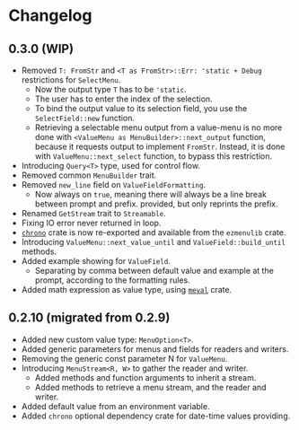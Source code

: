 # Changelog

## 0.3.0 (WIP)

* Removed `T: FromStr` and `<T as FromStr>::Err: 'static + Debug` restrictions for `SelectMenu`.
  * Now the output type `T` has to be `'static`.
  * The user has to enter the index of the selection.
  * To bind the output value to its selection field, you use the `SelectField::new` function.
  * Retrieving a selectable menu output from a value-menu is no more done with
`<ValueMenu as MenuBuilder>::next_output` function, because it requests output to
implement `FromStr`. Instead, it is done with `ValueMenu::next_select` function, to bypass this restriction.
* Introducing `Query<T>` type, used for control flow.
* Removed common `MenuBuilder` trait.
* Removed `new_line` field on `ValueFieldFormatting`.
  * Now always on `true`, meaning there will always be a line break between prompt and prefix.
provided, but only reprints the prefix.
* Renamed `GetStream` trait to `Streamable`.
* Fixing IO error never returned in loop.
* [`chrono`](https://docs.rs/chrono/0.4.19) crate is now re-exported and available from the `ezmenulib` crate.
* Introducing `ValueMenu::next_value_until` and `ValueField::build_until` methods.
* Added example showing for `ValueField`.
  * Separating by comma between default value and example at the prompt, according to the formatting rules.
* Added math expression as value type, using [`meval`](https://docs.rs/meval/0.2.0) crate.

## 0.2.10 (migrated from 0.2.9)

* Added new custom value type: `MenuOption<T>`.
* Added generic parameters for menus and fields for readers and writers.
* Removing the generic const parameter N for `ValueMenu`.
* Introducing `MenuStream<R, W>` to gather the reader and writer.
  * Added methods and function arguments to inherit a stream.
  * Added methods to retrieve a menu stream, and the reader and writer.
* Added default value from an environment variable.
* Added `chrono` optional dependency crate for date-time values providing.